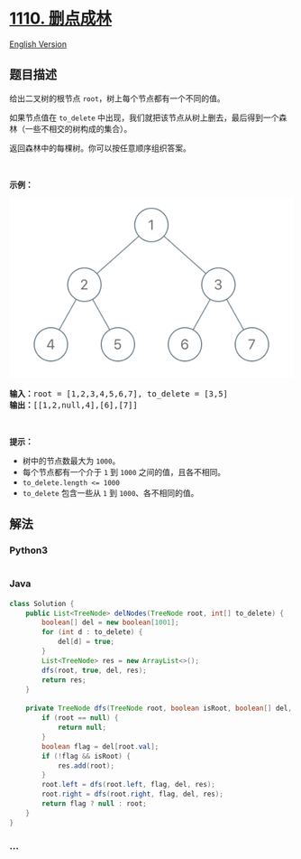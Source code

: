 # [1110. 删点成林](https://leetcode-cn.com/problems/delete-nodes-and-return-forest)

[English Version](/solution/1100-1199/1110.Delete%20Nodes%20And%20Return%20Forest/README_EN.md)

## 题目描述

<!-- 这里写题目描述 -->
<p>给出二叉树的根节点&nbsp;<code>root</code>，树上每个节点都有一个不同的值。</p>

<p>如果节点值在&nbsp;<code>to_delete</code>&nbsp;中出现，我们就把该节点从树上删去，最后得到一个森林（一些不相交的树构成的集合）。</p>

<p>返回森林中的每棵树。你可以按任意顺序组织答案。</p>

<p>&nbsp;</p>

<p><strong>示例：</strong></p>

![](./images/screen-shot-2019-07-01-at-53836-pm.png)

<pre><strong>输入：</strong>root = [1,2,3,4,5,6,7], to_delete = [3,5]
<strong>输出：</strong>[[1,2,null,4],[6],[7]]
</pre>

<p>&nbsp;</p>

<p><strong>提示：</strong></p>

<ul>
	<li>树中的节点数最大为&nbsp;<code>1000</code>。</li>
	<li>每个节点都有一个介于&nbsp;<code>1</code> 到&nbsp;<code>1000</code>&nbsp;之间的值，且各不相同。</li>
	<li><code>to_delete.length &lt;= 1000</code></li>
	<li><code>to_delete</code> 包含一些从&nbsp;<code>1</code> 到&nbsp;<code>1000</code>、各不相同的值。</li>
</ul>

## 解法

<!-- 这里可写通用的实现逻辑 -->

<!-- tabs:start -->

### **Python3**

<!-- 这里可写当前语言的特殊实现逻辑 -->

```python

```

### **Java**

<!-- 这里可写当前语言的特殊实现逻辑 -->

```java
class Solution {
    public List<TreeNode> delNodes(TreeNode root, int[] to_delete) {
        boolean[] del = new boolean[1001];
        for (int d : to_delete) {
            del[d] = true;
        }
        List<TreeNode> res = new ArrayList<>();
        dfs(root, true, del, res);
        return res;
    }

    private TreeNode dfs(TreeNode root, boolean isRoot, boolean[] del, List<TreeNode> res) {
        if (root == null) {
            return null;
        }
        boolean flag = del[root.val];
        if (!flag && isRoot) {
            res.add(root);
        }
        root.left = dfs(root.left, flag, del, res);
        root.right = dfs(root.right, flag, del, res);
        return flag ? null : root;
    }
}

```

### **...**

```

```

<!-- tabs:end -->
